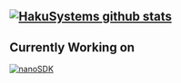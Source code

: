 [![HakuSystems github stats](https://github-readme-stats.vercel.app/api?username=HakuSystems&theme=pink)](https://github.com/anuraghazra/github-readme-stats)
---
## Currently Working on
[![nanoSDK]()](https://github.com/HakuSystems/nanoSDK)


<!--
**HakuSystems/HakuSystems** is a ✨ _special_ ✨ repository because its `README.md` (this file) appears on your GitHub profile.

Here are some ideas to get you started:

- 🔭 I’m currently working on ...
- 🌱 I’m currently learning ...
- 👯 I’m looking to collaborate on ...
- 🤔 I’m looking for help with ...
- 💬 Ask me about ...
- 📫 How to reach me: ...
- 😄 Pronouns: ...
- ⚡ Fun fact: ...
-->

